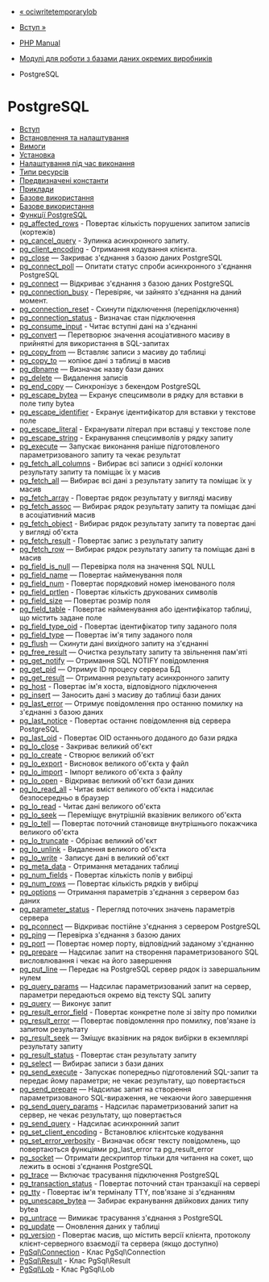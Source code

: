 - [« ociwritetemporarylob](function.ociwritetemporarylob.md)
- [Вступ »](intro.pgsql.md)

- [PHP Manual](index.md)
- [Модулі для роботи з базами даних окремих виробників](refs.database.vendors.md)
- PostgreSQL

# PostgreSQL

- [Вступ](intro.pgsql.md)
- [Встановлення та налаштування](pgsql.setup.md)
- [Вимоги](pgsql.requirements.md)
- [Установка](pgsql.installation.md)
- [Налаштування під час виконання](pgsql.configuration.md)
- [Типи ресурсів](pgsql.resources.md)
- [Предвизначені константи](pgsql.constants.md)
- [Приклади](pgsql.examples.md)
- [Базове використання](pgsql.examples-basic.md)
- [Базове використання](pgsql.examples-queries.md)
- [Функції PostgreSQL](ref.pgsql.md)
- [pg_affected_rows](function.pg-affected-rows.md) - Повертає
кількість порушених запитом записів (кортежів)
- [pg_cancel_query](function.pg-cancel-query.md) - Зупинка
асинхронного запиту.
- [pg_client_encoding](function.pg-client-encoding.md) -
Отримання кодування клієнта.
- [pg_close](function.pg-close.md) — Закриває з'єднання з
базою даних PostgreSQL
- [pg_connect_poll](function.pg-connect-poll.md) — Опитати
статус спроби асинхронного з'єднання PostgreSQL
- [pg_connect](function.pg-connect.md) — Відкриває з'єднання з
базою даних PostgreSQL
- [pg_connection_busy](function.pg-connection-busy.md) -
Перевіряє, чи зайнято з'єднання на даний момент.
- [pg_connection_reset](function.pg-connection-reset.md) - Скинути
підключення (перепідключення)
- [pg_connection_status](function.pg-connection-status.md) -
Визначає стан підключення
- [pg_consume_input](function.pg-consume-input.md) - Читає
вступні дані на з'єднанні
- [pg_convert](function.pg-convert.md) — Перетворює значення
асоціативного масиву в прийнятні для використання в
SQL-запитах
- [pg_copy_from](function.pg-copy-from.md) — Вставляє записи з
масиву до таблиці
- [pg_copy_to](function.pg-copy-to.md) — копіює дані з
таблиці в масив
- [pg_dbname](function.pg-dbname.md) — Визначає назву бази
даних
- [pg_delete](function.pg-delete.md) — Видалення записів
- [pg_end_copy](function.pg-end-copy.md) — Синхронізує з
бекендом PostgreSQL
- [pg_escape_bytea](function.pg-escape-bytea.md) — Екранує
спецсимволи в рядку для вставки в поле типу bytea
- [pg_escape_identifier](function.pg-escape-identifier.md) -
Екранує ідентифікатор для вставки у текстове поле
- [pg_escape_literal](function.pg-escape-literal.md) -
Екранувати літерал при вставці у текстове поле
- [pg_escape_string](function.pg-escape-string.md) -
Екранування спецсимволів у рядку запиту
- [pg_execute](function.pg-execute.md) — Запускає виконання
раніше підготовленого параметризованого запиту та чекає
результат
- [pg_fetch_all_columns](function.pg-fetch-all-columns.md) -
Вибирає всі записи з однієї колонки результату запиту та
поміщає їх у масив
- [pg_fetch_all](function.pg-fetch-all.md) — Вибирає всі дані
з результату запиту та поміщає їх у масив
- [pg_fetch_array](function.pg-fetch-array.md) - Повертає
рядок результату у вигляді масиву
- [pg_fetch_assoc](function.pg-fetch-assoc.md) — Вибирає рядок
результату запиту та поміщає дані в асоціативний масив
- [pg_fetch_object](function.pg-fetch-object.md) - Вибирає
рядок результату запиту та повертає дані у вигляді об'єкта
- [pg_fetch_result](function.pg-fetch-result.md) - Повертає
запис з результату запиту
- [pg_fetch_row](function.pg-fetch-row.md) — Вибирає рядок
результату запиту та поміщає дані в масив
- [pg_field_is_null](function.pg-field-is-null.md) — Перевірка
поля на значення SQL NULL
- [pg_field_name](function.pg-field-name.md) — Повертає
найменування поля
- [pg_field_num](function.pg-field-num.md) - Повертає
порядковий номер іменованого поля
- [pg_field_prtlen](function.pg-field-prtlen.md) - Повертає
кількість друкованих символів
- [pg_field_size](function.pg-field-size.md) — Повертає розмір
поля
- [pg_field_table](function.pg-field-table.md) - Повертає
найменування або ідентифікатор таблиці, що містить задане поле
- [pg_field_type_oid](function.pg-field-type-oid.md) -
Повертає ідентифікатор типу заданого поля
- [pg_field_type](function.pg-field-type.md) — Повертає ім'я
типу заданого поля
- [pg_flush](function.pg-flush.md) — Скинути дані вихідного
запиту на з'єднанні
- [pg_free_result](function.pg-free-result.md) — Очистка
результату запиту та звільнення пам'яті
- [pg_get_notify](function.pg-get-notify.md) — Отримання SQL
NOTIFY повідомлення
- [pg_get_pid](function.pg-get-pid.md) — Отримує ID процесу
сервера БД
- [pg_get_result](function.pg-get-result.md) — Отримання
результату асинхронного запиту
- [pg_host](function.pg-host.md) - Повертає ім'я хоста,
відповідного підключення
- [pg_insert](function.pg-insert.md) — Заносить дані з масиву
до таблиці бази даних
- [pg_last_error](function.pg-last-error.md) — Отримує
повідомлення про останню помилку на з'єднанні з базою
даних
- [pg_last_notice](function.pg-last-notice.md) - Повертає
останнє повідомлення від сервера PostgreSQL
- [pg_last_oid](function.pg-last-oid.md) - Повертає OID
останнього доданого до бази рядка
- [pg_lo_close](function.pg-lo-close.md) - Закриває великий
об'єкт
- [pg_lo_create](function.pg-lo-create.md) - Створює великий
об'єкт
- [pg_lo_export](function.pg-lo-export.md) - Висновок великого
об'єкта у файл
- [pg_lo_import](function.pg-lo-import.md) - Імпорт великого
об'єкта з файлу
- [pg_lo_open](function.pg-lo-open.md) - Відкриває великий
об'єкт бази даних
- [pg_lo_read_all](function.pg-lo-read-all.md) - Читає
вміст великого об'єкта і надсилає безпосередньо в браузер
- [pg_lo_read](function.pg-lo-read.md) - Читає дані великого
об'єкта
- [pg_lo_seek](function.pg-lo-seek.md) — Переміщує внутрішній
вказівник великого об'єкта
- [pg_lo_tell](function.pg-lo-tell.md) — Повертає поточний
становище внутрішнього покажчика великого об'єкта
- [pg_lo_truncate](function.pg-lo-truncate.md) - Обрізає
великий об'єкт
- [pg_lo_unlink](function.pg-lo-unlink.md) - Видалення великого
об'єкта
- [pg_lo_write](function.pg-lo-write.md) - Записує дані в
великий об'єкт
- [pg_meta_data](function.pg-meta-data.md) - Отримання
метаданих таблиці
- [pg_num_fields](function.pg-num-fields.md) - Повертає
кількість полів у вибірці
- [pg_num_rows](function.pg-num-rows.md) — Повертає кількість
рядків у вибірці
- [pg_options](function.pg-options.md) — Отримання параметрів
з'єднання з сервером баз даних
- [pg_parameter_status](function.pg-parameter-status.md) -
Перегляд поточних значень параметрів сервера
- [pg_pconnect](function.pg-pconnect.md) — Відкриває постійне
з'єднання з сервером PostgreSQL
- [pg_ping](function.pg-ping.md) — Перевірка з'єднання з базою
даних
- [pg_port](function.pg-port.md) — Повертає номер порту,
відповідний заданому з'єднанню
- [pg_prepare](function.pg-prepare.md) — Надсилає запит на
створення параметризованого SQL висловлювання і чекає на його завершення
- [pg_put_line](function.pg-put-line.md) — Передає на
PostgreSQL сервер рядок із завершальним нулем
- [pg_query_params](function.pg-query-params.md) — Надсилає
параметризований запит на сервер, параметри передаються
окремо від тексту SQL запиту
- [pg_query](function.pg-query.md) — Виконує запит
- [pg_result_error_field](function.pg-result-error-field.md) -
Повертає конкретне поле зі звіту про помилки
- [pg_result_error](function.pg-result-error.md) — Повертає
повідомлення про помилку, пов'язане із запитом результату
- [pg_result_seek](function.pg-result-seek.md) — Зміщує
вказівник на рядок вибірки в екземплярі результату запиту
- [pg_result_status](function.pg-result-status.md) - Повертає
стан результату запиту
- [pg_select](function.pg-select.md) — Вибирає записи з бази
даних
- [pg_send_execute](function.pg-send-execute.md) - Запускає
попередньо підготовлений SQL-запит та передає йому
параметри; не чекає результату, що повертається
- [pg_send_prepare](function.pg-send-prepare.md) — Надсилає
запит на створення параметризованого SQL-вираження, не
чекаючи його завершення
- [pg_send_query_params](function.pg-send-query-params.md) -
Надсилає параметризований запит на сервер, не чекає
результату, що повертається
- [pg_send_query](function.pg-send-query.md) - Надсилає
асинхронний запит
- [pg_set_client_encoding](function.pg-set-client-encoding.md) -
Встановлює клієнтське кодування
- [pg_set_error_verbosity](function.pg-set-error-verbosity.md) -
Визначає обсяг тексту повідомлень, що повертаються функціями
pg_last_error та pg_result_error
- [pg_socket](function.pg-socket.md) — Отримати дескриптор
тільки для читання на сокет, що лежить в основі з'єднання
PostgreSQL
- [pg_trace](function.pg-trace.md) — Включає трасування
підключення PostgreSQL
- [pg_transaction_status](function.pg-transaction-status.md) -
Повертає поточний стан транзакції на сервері
- [pg_tty](function.pg-tty.md) - Повертає ім'я терміналу TTY,
пов'язане зі з'єднанням
- [pg_unescape_bytea](function.pg-unescape-bytea.md) — Забирає
екранування двійкових даних типу bytea
- [pg_untrace](function.pg-untrace.md) — Вимикає трасування
з'єднання з PostgreSQL
- [pg_update](function.pg-update.md) — Оновлення даних у
таблиці
- [pg_version](function.pg-version.md) - Повертає масив,
що містить версії клієнта, протоколу клієнт-серверного
взаємодії та сервера (якщо доступно)
- [PgSql\Connection](class.pgsql-connection.md) - Клас
PgSql\Connection
- [PgSql\Result](class.pgsql-result.md) - Клас PgSql\Result
- [PgSql\Lob](class.pgsql-lob.md) - Клас PgSql\Lob
